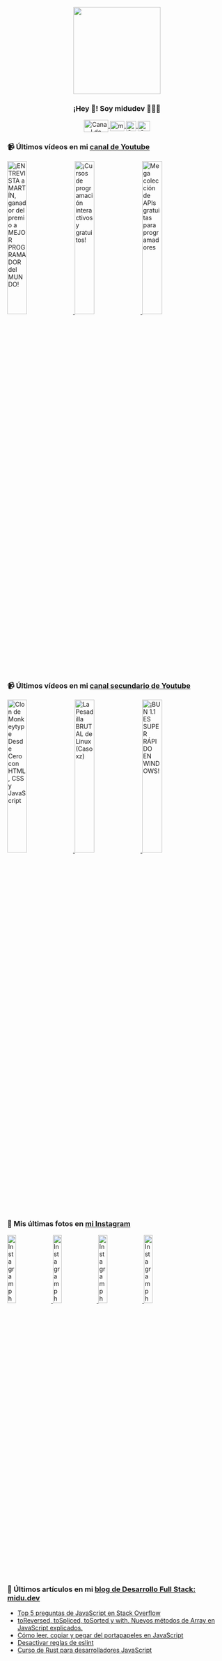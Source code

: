 <p align="center" width="300">
   <img align="center" width="200" src="https://user-images.githubusercontent.com/1561955/106762302-fda9de00-6635-11eb-99be-3ef744e60c0e.png" />
   <h3 align="center">¡Hey 👋! Soy midudev 👨🏻‍💻</h3>
</p>

<p align="center">
   <a href="https://twitch.tv/midudev" target="blank">
    <img align="center" src="https://upload.wikimedia.org/wikipedia/commons/c/ce/Twitch_logo_2019.svg" alt="Canal de Twitch de midudev" height="28px" width="56px" />
  </a>
  <span style="width: 8px;"> </span>
   <a href="https://youtube.com/midudev" target="blank">
    <img align="center" src="https://upload.wikimedia.org/wikipedia/commons/0/09/YouTube_full-color_icon_%282017%29.svg" alt="midudev" height="23px" width="33px" />
  </a>
  <span style="width: 8px;"> </span>
  <a href="https://instagram.com/midu.dev" target="blank">
    <img align="center" src="https://upload.wikimedia.org/wikipedia/commons/e/e7/Instagram_logo_2016.svg" alt="Canal de Instagram de midu.dev" height="23px" width="23px" />
  </a>
  <span style="width: 8px;"> </span>
  <a href="https://twitter.com/midudev" target="blank">
    <img align="center" src="https://upload.wikimedia.org/wikipedia/commons/thumb/6/6f/Logo_of_Twitter.svg/2491px-Logo_of_Twitter.svg.png" alt="Canal de Twitter de midudev" height="23px" width="28px" />
  </a>
</p>

### 📹 Últimos vídeos en mi [canal de Youtube](https://youtube.com/midudev?sub_confirmation=1)

<a href='https://youtu.be/GD36Qfn3GRo' target='_blank'>
  <img width='30%' src='https://img.youtube.com/vi/GD36Qfn3GRo/mqdefault.jpg' alt='¡ENTREVISTA a MARTÍN, ganador del premio a MEJOR PROGRAMADOR del MUNDO!' />
</a>
<a href='https://youtu.be/iZ3jEMS0a9o' target='_blank'>
  <img width='30%' src='https://img.youtube.com/vi/iZ3jEMS0a9o/mqdefault.jpg' alt='¡Cursos de programación interactivos y gratuitos!' />
</a>
<a href='https://youtu.be/KHYV7aeAa74' target='_blank'>
  <img width='30%' src='https://img.youtube.com/vi/KHYV7aeAa74/mqdefault.jpg' alt='Mega colección de APIs gratuitas para programadores' />
</a>

### 📹 Últimos vídeos en mi [canal secundario de Youtube](https://youtube.com/midulive?sub_confirmation=1)

<a href='https://youtu.be/157qVlTelOg' target='_blank'>
  <img width='30%' src='https://img.youtube.com/vi/157qVlTelOg/mqdefault.jpg' alt='Clon de Monkeytype Desde Cero con HTML, CSS y JavaScript' />
</a>
<a href='https://youtu.be/Wi2_x3Mjm90' target='_blank'>
  <img width='30%' src='https://img.youtube.com/vi/Wi2_x3Mjm90/mqdefault.jpg' alt='La Pesadilla BRUTAL de Linux (Caso xz)' />
</a>
<a href='https://youtu.be/47xD3SlhRek' target='_blank'>
  <img width='30%' src='https://img.youtube.com/vi/47xD3SlhRek/mqdefault.jpg' alt='¡BUN 1.1 ES SUPER RÁPIDO EN WINDOWS!' />
</a>

### 📸 Mis últimas fotos en [mi Instagram](https://instagram.com/midu.dev)

<a href='https://instagram.com/p/C0CN7G_tqtL' target='_blank'>
  <img width='20%' src='https://instagram.fcvt1-1.fna.fbcdn.net/v/t51.29350-15/404570989_310584011839619_4181433579164759611_n.jpg?stp=dst-jpg_e15_fr_p1080x1080&_nc_ht=instagram.fcvt1-1.fna.fbcdn.net&_nc_cat=111&_nc_ohc=d3PsOU-R7UcAX9jVkFb&edm=APU89FABAAAA&ccb=7-5&oh=00_AfAIQ9MvHCb_FSsc13BFgtOmZUmOtx636USJukEIenJg_A&oe=660EC91D&_nc_sid=bc0c2c' alt='Instagram photo' />
</a>
<a href='https://instagram.com/p/C5Q1t5WNUbE' target='_blank'>
  <img width='20%' src='https://instagram.fcvt1-1.fna.fbcdn.net/v/t51.29350-15/434874125_275769712245176_7297728125803210942_n.jpg?stp=dst-jpg_e15&_nc_ht=instagram.fcvt1-1.fna.fbcdn.net&_nc_cat=108&_nc_ohc=yud8oZe-OKQAX-L1AOo&edm=APU89FABAAAA&ccb=7-5&oh=00_AfAMX0r_UDw7Etauh_i1HEODNWRIzCUgkeArmVYjFSGulg&oe=660EA374&_nc_sid=bc0c2c' alt='Instagram photo' />
</a>
<a href='https://instagram.com/p/C5OTsx9pdlK' target='_blank'>
  <img width='20%' src='https://instagram.fcvt1-1.fna.fbcdn.net/v/t51.29350-15/433808003_2417962828388575_4221301772237466494_n.jpg?stp=dst-jpg_e15_fr_p1080x1080&_nc_ht=instagram.fcvt1-1.fna.fbcdn.net&_nc_cat=107&_nc_ohc=WQC3IV0M2lkAX9Vqn5U&edm=APU89FABAAAA&ccb=7-5&oh=00_AfASPTYgn2Q8epJR2Z9qZgccqch-GDgJK4jX-cBIOJFyJQ&oe=660EC594&_nc_sid=bc0c2c' alt='Instagram photo' />
</a>
<a href='https://instagram.com/p/C5Lr0OpJJD6' target='_blank'>
  <img width='20%' src='https://instagram.fcvt1-1.fna.fbcdn.net/v/t51.29350-15/433848169_1108786620324602_3393211401180356774_n.jpg?stp=dst-jpg_e15_fr_s1080x1080&_nc_ht=instagram.fcvt1-1.fna.fbcdn.net&_nc_cat=102&_nc_ohc=t7is6iBrYFQAX_ttHGP&edm=APU89FABAAAA&ccb=7-5&oh=00_AfBQU69QAVk8DAMwjNLX7jaLiAFM0SdfK4VKuHv03GLJrA&oe=660E9908&_nc_sid=bc0c2c' alt='Instagram photo' />
</a>

### 📝 Últimos artículos en mi [blog de Desarrollo Full Stack: midu.dev](https://midu.dev)
- [Top 5 preguntas de JavaScript en Stack Overflow](https://midu.dev/top-5-preguntas-javascript-stack-overflow/)
- [toReversed, toSpliced, toSorted y with. Nuevos métodos de Array en JavaScript explicados.](https://midu.dev/to-reversed-to-spliced-to-sorted-with/)
- [Cómo leer, copiar y pegar del portapapeles en JavaScript](https://midu.dev/leer-copiar-pegar-portapapeles-javascript/)
- [Desactivar reglas de eslint](https://midu.dev/desactivar-reglas-eslint/)
- [Curso de Rust para desarrolladores JavaScript](https://midu.dev/rust-para-desarrolladores-javascript/)